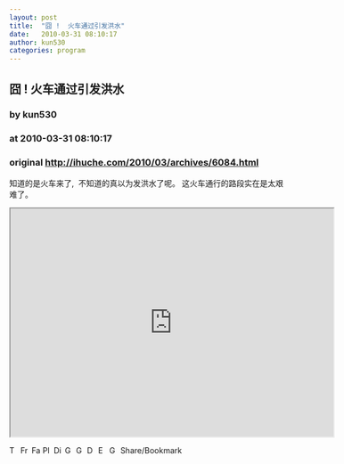 ```yaml
---
layout: post
title:  "囧 !  火车通过引发洪水"
date:   2010-03-31 08:10:17
author: kun530
categories: program
---
```


## 囧 !  火车通过引发洪水
### by kun530
### at 2010-03-31 08:10:17
### original <http://ihuche.com/2010/03/archives/6084.html>

<p>知道的是火车来了,  不知道的真以为发洪水了呢。 这火车通行的路段实在是太艰难了。</p>
<p>
<iframe src="http://reader.googleusercontent.com/reader/embediframe?src=http://player.youku.com/player.php/sid/XMTU2NTc4MzQ0/v.swf&amp;width=580&amp;height=410" width="580" height="410"></iframe></p>
<p><a href="http://www.addtoany.com/add_to/twitter?linkurl=http%3A%2F%2Fihuche.com%2F2010%2F03%2Farchives%2F6084.html&amp;linkname=%E5%9B%A7%20%21%20%20%E7%81%AB%E8%BD%A6%E9%80%9A%E8%BF%87%E5%BC%95%E5%8F%91%E6%B4%AA%E6%B0%B4" title="Twitter" rel="nofollow"><img src="http://ihuche.com/wp-content/plugins/add-to-any/icons/twitter.png" width="16" height="16" alt="Twitter"></a> <a href="http://www.addtoany.com/add_to/friendfeed?linkurl=http%3A%2F%2Fihuche.com%2F2010%2F03%2Farchives%2F6084.html&amp;linkname=%E5%9B%A7%20%21%20%20%E7%81%AB%E8%BD%A6%E9%80%9A%E8%BF%87%E5%BC%95%E5%8F%91%E6%B4%AA%E6%B0%B4" title="FriendFeed" rel="nofollow"><img src="http://ihuche.com/wp-content/plugins/add-to-any/icons/friendfeed.png" width="16" height="16" alt="FriendFeed"></a> <a href="http://www.addtoany.com/add_to/facebook?linkurl=http%3A%2F%2Fihuche.com%2F2010%2F03%2Farchives%2F6084.html&amp;linkname=%E5%9B%A7%20%21%20%20%E7%81%AB%E8%BD%A6%E9%80%9A%E8%BF%87%E5%BC%95%E5%8F%91%E6%B4%AA%E6%B0%B4" title="Facebook" rel="nofollow"><img src="http://ihuche.com/wp-content/plugins/add-to-any/icons/facebook.png" width="16" height="16" alt="Facebook"></a> <a href="http://www.addtoany.com/add_to/plurk?linkurl=http%3A%2F%2Fihuche.com%2F2010%2F03%2Farchives%2F6084.html&amp;linkname=%E5%9B%A7%20%21%20%20%E7%81%AB%E8%BD%A6%E9%80%9A%E8%BF%87%E5%BC%95%E5%8F%91%E6%B4%AA%E6%B0%B4" title="Plurk" rel="nofollow"><img src="http://ihuche.com/wp-content/plugins/add-to-any/icons/plurk.png" width="16" height="16" alt="Plurk"></a> <a href="http://www.addtoany.com/add_to/digg?linkurl=http%3A%2F%2Fihuche.com%2F2010%2F03%2Farchives%2F6084.html&amp;linkname=%E5%9B%A7%20%21%20%20%E7%81%AB%E8%BD%A6%E9%80%9A%E8%BF%87%E5%BC%95%E5%8F%91%E6%B4%AA%E6%B0%B4" title="Digg" rel="nofollow"><img src="http://ihuche.com/wp-content/plugins/add-to-any/icons/digg.png" width="16" height="16" alt="Digg"></a> <a href="http://www.addtoany.com/add_to/google_bookmarks?linkurl=http%3A%2F%2Fihuche.com%2F2010%2F03%2Farchives%2F6084.html&amp;linkname=%E5%9B%A7%20%21%20%20%E7%81%AB%E8%BD%A6%E9%80%9A%E8%BF%87%E5%BC%95%E5%8F%91%E6%B4%AA%E6%B0%B4" title="Google Bookmarks" rel="nofollow"><img src="http://ihuche.com/wp-content/plugins/add-to-any/icons/google.png" width="16" height="16" alt="Google Bookmarks"></a> <a href="http://www.addtoany.com/add_to/google_reader?linkurl=http%3A%2F%2Fihuche.com%2F2010%2F03%2Farchives%2F6084.html&amp;linkname=%E5%9B%A7%20%21%20%20%E7%81%AB%E8%BD%A6%E9%80%9A%E8%BF%87%E5%BC%95%E5%8F%91%E6%B4%AA%E6%B0%B4" title="Google Reader" rel="nofollow"><img src="http://ihuche.com/wp-content/plugins/add-to-any/icons/reader.png" width="16" height="16" alt="Google Reader"></a> <a href="http://www.addtoany.com/add_to/delicious?linkurl=http%3A%2F%2Fihuche.com%2F2010%2F03%2Farchives%2F6084.html&amp;linkname=%E5%9B%A7%20%21%20%20%E7%81%AB%E8%BD%A6%E9%80%9A%E8%BF%87%E5%BC%95%E5%8F%91%E6%B4%AA%E6%B0%B4" title="Delicious" rel="nofollow"><img src="http://ihuche.com/wp-content/plugins/add-to-any/icons/delicious.png" width="16" height="16" alt="Delicious"></a> <a href="http://www.addtoany.com/add_to/evernote?linkurl=http%3A%2F%2Fihuche.com%2F2010%2F03%2Farchives%2F6084.html&amp;linkname=%E5%9B%A7%20%21%20%20%E7%81%AB%E8%BD%A6%E9%80%9A%E8%BF%87%E5%BC%95%E5%8F%91%E6%B4%AA%E6%B0%B4" title="Evernote" rel="nofollow"><img src="http://ihuche.com/wp-content/plugins/add-to-any/icons/evernote.png" width="16" height="16" alt="Evernote"></a> <a href="http://www.addtoany.com/add_to/google_gmail?linkurl=http%3A%2F%2Fihuche.com%2F2010%2F03%2Farchives%2F6084.html&amp;linkname=%E5%9B%A7%20%21%20%20%E7%81%AB%E8%BD%A6%E9%80%9A%E8%BF%87%E5%BC%95%E5%8F%91%E6%B4%AA%E6%B0%B4" title="Google Gmail" rel="nofollow"><img src="http://ihuche.com/wp-content/plugins/add-to-any/icons/gmail.png" width="16" height="16" alt="Google Gmail"></a> <a href="http://www.addtoany.com/share_save?linkurl=http%3A%2F%2Fihuche.com%2F2010%2F03%2Farchives%2F6084.html&amp;linkname=%E5%9B%A7%20%21%20%20%E7%81%AB%E8%BD%A6%E9%80%9A%E8%BF%87%E5%BC%95%E5%8F%91%E6%B4%AA%E6%B0%B4"><img src="http://ihuche.com/wp-content/plugins/add-to-any/share_save_120_16.png" width="120" height="16" alt="Share/Bookmark"></a></p>